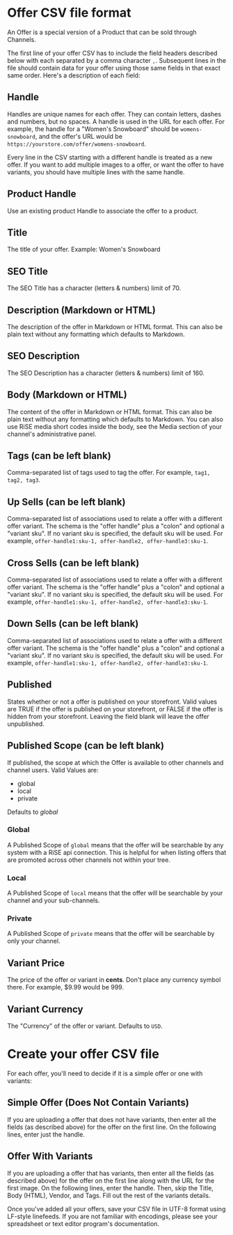 # Offer CSV file format
An Offer is a special version of a Product that can be sold through Channels.

The first line of your offer CSV has to include the field headers described below with each separated by a comma character `,`. Subsequent lines in the file should contain data for your offer using those same fields in that exact same order. Here's a description of each field:

## Handle
Handles are unique names for each offer. They can contain letters, dashes and numbers, but no spaces. A handle is used in the URL for each offer. For example, the handle for a "Women's Snowboard" should be `womens-snowboard`, and the offer's URL would be `https://yourstore.com/offer/womens-snowboard`.

Every line in the CSV starting with a different handle is treated as a new offer. If you want to add multiple images to a offer, or want the offer to have variants, you should have multiple lines with the same handle.

## Product Handle
Use an existing product Handle to associate the offer to a product.

## Title
The title of your offer. Example: Women's Snowboard

## SEO Title
The SEO Title has a character (letters & numbers) limit of 70.

## Description (Markdown or HTML)
The description of the offer in Markdown or HTML format. This can also be plain text without any formatting which defaults to Markdown.

## SEO Description
The SEO Description has a character (letters & numbers) limit of 160.

## Body (Markdown or HTML)
The content of the offer in Markdown or HTML format. This can also be plain text without any formatting which defaults to Markdown. You can also use RiSE media short codes inside the body, see the Media section of your channel's administrative panel.

## Tags (can be left blank)
Comma-separated list of tags used to tag the offer. For example, `tag1, tag2, tag3`.

## Up Sells (can be left blank)
Comma-separated list of associations used to relate a offer with a different offer variant. The schema is the "offer handle" plus a "colon" and optional a "variant sku". If no variant sku is specified, the default sku will be used. For example, `offer-handle1:sku-1, offer-handle2, offer-handle3:sku-1`.

## Cross Sells (can be left blank)
Comma-separated list of associations used to relate a offer with a different offer variant. The schema is the "offer handle" plus a "colon" and optional a "variant sku". If no variant sku is specified, the default sku will be used. For example, `offer-handle1:sku-1, offer-handle2, offer-handle3:sku-1`.

## Down Sells (can be left blank)
Comma-separated list of associations used to relate a offer with a different offer variant. The schema is the "offer handle" plus a "colon" and optional a "variant sku". If no variant sku is specified, the default sku will be used. For example, `offer-handle1:sku-1, offer-handle2, offer-handle3:sku-1`.

## Published
States whether or not a offer is published on your storefront. Valid values are TRUE if the offer is published on your storefront, or FALSE if the offer is hidden from your storefront. Leaving the field blank will leave the offer unpublished.


## Published Scope (can be left blank)
If published, the scope at which the Offer is available to other channels and channel users. Valid Values are:
* global
* local
* private

Defaults to *global*

### Global
A Published Scope of `global` means that the offer will be searchable by any system with a RiSE api connection.  This is helpful for when listing offers that are promoted across other channels not within your tree.

### Local
A Published Scope of `local` means that the offer will be searchable by your channel and your sub-channels.

### Private
A Published Scope of `private` means that the offer will be searchable by only your channel.

## Variant Price
The price of the offer or variant in __cents__. Don't place any currency symbol there. For example, $9.99 would be 999.

## Variant Currency
The "Currency" of the offer or variant. Defaults to `USD`.

# Create your offer CSV file

For each offer, you'll need to decide if it is a simple offer or one with variants:

## Simple Offer (Does Not Contain Variants)

If you are uploading a offer that does not have variants, then enter all the fields (as described above) for the offer on the first line. On the following lines, enter just the handle.

## Offer With Variants

If you are uploading a offer that has variants, then enter all the fields (as described above) for the offer on the first line along with the URL for the first image. On the following lines, enter the handle. Then, skip the Title, Body (HTML), Vendor, and Tags. Fill out the rest of the variants details.

Once you've added all your offers, save your CSV file in UTF-8 format using LF-style linefeeds. If you are not familiar with encodings, please see your spreadsheet or text editor program's documentation.

